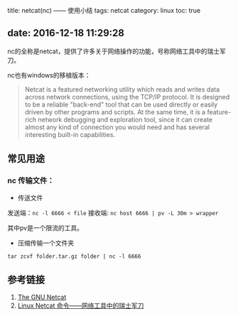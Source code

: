 title: netcat(nc) —— 使用小结
tags: netcat
category: linux
toc: true

date: 2016-12-18 11:29:28
---


nc的全称是netcat，提供了许多关于网络操作的功能，号称网络工具中的瑞士军刀。

nc也有windows的移植版本：[](https://eternallybored.org/misc/netcat/)

>   Netcat is a featured networking utility which reads and writes data across network connections, using the TCP/IP protocol.
It is designed to be a reliable "back-end" tool that can be used directly or easily driven by other programs and scripts. At the same time, it is a feature-rich network debugging and exploration tool, since it can create almost any kind of connection you would need and has several interesting built-in capabilities.

## 常见用途
### nc 传输文件：

- 传送文件

发送端：`nc -l 6666 < file`
接收端: `nc host 6666 | pv -L 30m > wrapper`

其中pv是一个限流的工具。

- 压缩传输一个文件夹

`tar zcvf folder.tar.gz folder | nc -l 6666`


## 参考链接

1. [The GNU Netcat](http://netcat.sourceforge.net/)
2. [Linux Netcat 命令——网络工具中的瑞士军刀](https://www.oschina.net/translate/linux-netcat-command)